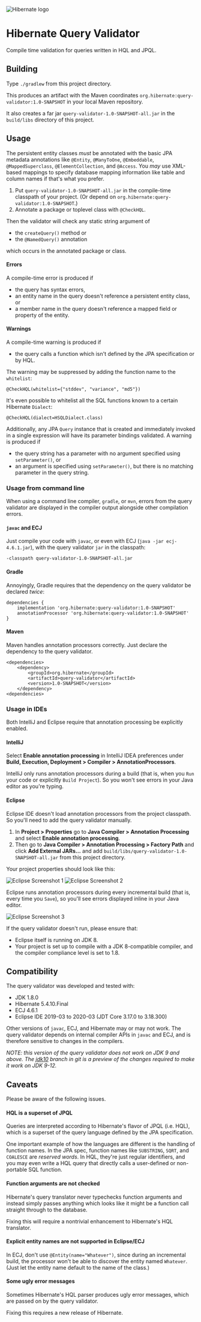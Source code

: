 ![Hibernate logo][]

# Hibernate Query Validator

Compile time validation for queries written in HQL and JPQL.

[Hibernate logo]: http://static.jboss.org/hibernate/images/hibernate_logo_whitebkg_200px.png

## Building

Type `./gradlew` from this project directory.

This produces an artifact with the Maven coordinates 
`org.hibernate:query-validator:1.0-SNAPSHOT` in your local
Maven repository.

It also creates a far jar `query-validator-1.0-SNAPSHOT-all.jar`
in the `build/libs` directory of this project.

## Usage

The persistent entity classes *must* be annotated with the 
basic JPA metadata annotations like `@Entity`, `@ManyToOne`, 
`@Embeddable`, `@MappedSuperclass`, `@ElementCollection`, and 
`@Access`. You *may* use XML-based mappings to specify database 
mapping information like table and column names if that's what 
you prefer.

1. Put `query-validator-1.0-SNAPSHOT-all.jar` in the 
   compile-time classpath of your project. (Or depend on
   `org.hibernate:query-validator:1.0-SNAPSHOT`.)
2. Annotate a package or toplevel class with `@CheckHQL`.

Then the validator will check any static string argument of

- the `createQuery()` method or
- the `@NamedQuery()` annotation

which occurs in the annotated package or class. 

#### Errors

A compile-time error is produced if

- the query has syntax errors,
- an entity name in the query doesn't reference a persistent 
  entity class, or
- a member name in the query doesn't reference a mapped field 
  or property of the entity.

#### Warnings

A compile-time warning is produced if

- the query calls a function which isn't defined by the JPA 
  specification or by HQL.

The warning may be suppressed by adding the function name to 
the `whitelist`:

    @CheckHQL(whitelist={"stddev", "variance", "md5"})

It's even possible to whitelist all the SQL functions known 
to a certain Hibernate `Dialect`:

    @CheckHQL(dialect=HSQLDialect.class)

Additionally, any JPA `Query` instance that is created and 
immediately invoked in a single expression will have its 
parameter bindings validated. A warning is produced if

- the query string has a parameter with no argument specified 
  using `setParameter()`, or
- an argument is specified using `setParameter()`, but there 
  is no matching parameter in the query string.

### Usage from command line

When using a command line compiler, `gradle`, or `mvn`, errors 
from the query validator are displayed in the compiler output 
alongside other compilation errors.

#### `javac` and ECJ

Just compile your code with `javac`, or even with ECJ
(`java -jar ecj-4.6.1.jar`), with the query validator `jar` in 
the classpath: 

    -classpath query-validator-1.0-SNAPSHOT-all.jar

#### Gradle

Annoyingly, Gradle requires that the dependency on the query
validator be declared *twice*:

    dependencies {
        implementation 'org.hibernate:query-validator:1.0-SNAPSHOT'
        annotationProcessor 'org.hibernate:query-validator:1.0-SNAPSHOT'
    }

#### Maven

Maven handles annotation processors correctly. Just declare 
the dependency to the query validator.

    <dependencies>
        <dependency>
            <groupId>org.hibernate</groupId>
            <artifactId>query-validator</artifactId>
            <version>1.0-SNAPSHOT</version>
        </dependency>
    <dependencies>

### Usage in IDEs

Both IntelliJ and Eclipse require that annotation processing
be explicitly enabled.

#### IntelliJ

Select **Enable annotation processing** in IntelliJ IDEA 
preferences under **Build, Execution, Deployment > Compiler > 
AnnotationProcessors**. 

IntelliJ only runs annotation processors during a build (that
is, when you `Run` your code or explicitly `Build Project`). 
So you won't see errors in your Java editor as you're typing.

#### Eclipse

Eclipse IDE doesn't load annotation processors from the 
project classpath. So you'll need to add the query validator
manually.

1. In **Project > Properties** go to **Java Compiler > 
   Annotation Processing** and select **Enable annotation 
   processing**. 
2. Then go to **Java Compiler > Annotation Processing > 
   Factory Path** and click **Add External JARs...** and
   add `build/libs/query-validator-1.0-SNAPSHOT-all.jar` 
   from this project directory.

Your project properties should look like this:

![Eclipse Screenshot 1](img/eclipse-annotation-processors.png)
![Eclipse Screenshot 2](img/eclipse-annotation-factorypath.png)

Eclipse runs annotation processors during every incremental
build (that is, every time you `Save`), so you'll see errors
displayed inline in your Java editor.

![Eclipse Screenshot 3](img/eclipse-errors.png)

If the query validator doesn't run, please ensure that:

- Eclipse itself is running on JDK 8.
- Your project is set up to compile with a JDK 8-compatible
  compiler, and the compiler compliance level is set to 1.8.  

## Compatibility

The query validator was developed and tested with:

- JDK 1.8.0
- Hibernate 5.4.10.Final
- ECJ 4.6.1
- Eclipse IDE 2019-03 to 2020-03 (JDT Core 3.17.0 to 3.18.300)

Other versions of `javac`, ECJ, and Hibernate may or may not 
work. The query validator depends on internal compiler APIs in 
`javac` and ECJ, and is therefore sensitive to changes in the 
compilers.

_NOTE: this version of the query validator does not work on
JDK 9 and above. The [jdk10][] branch in git is a preview of
the changes required to make it work on JDK 9-12._

[jdk10]: https://github.com/hibernate/query-validator/tree/jdk10

## Caveats

Please be aware of the following issues.

#### HQL is a superset of JPQL

Queries are interpreted according to Hibernate's flavor of JPQL 
(i.e. HQL), which is a superset of the query language defined by 
the JPA specification.

One important example of how the languages are different is the
handling of function names. In the JPA spec, function names like
`SUBSTRING`, `SQRT`, and `COALESCE` are *reserved words*. In HQL, 
they're just regular identifiers, and you may even write a HQL
query that directly calls a user-defined or non-portable SQL 
function.

#### Function arguments are not checked

Hibernate's query translator never typechecks function arguments 
and instead simply passes anything which looks like it might be 
a function call straight through to the database.

Fixing this will require a nontrivial enhancement to Hibernate's
HQL translator.

#### Explicit entity names are not supported in Eclipse/ECJ

In ECJ, don't use `@Entity(name="Whatever")`, since during an
incremental build, the processor won't be able to discover the
entity named `Whatever`. (Just let the entity name default to
the name of the class.) 

#### Some ugly error messages

Sometimes Hibernate's HQL parser produces ugly error messages,
which are passed on by the query validator.

Fixing this requires a new release of Hibernate.
